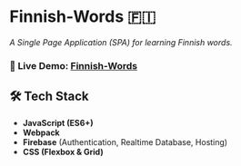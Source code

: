 # **Finnish-Words 🇫🇮**
_A Single Page Application (SPA) for learning Finnish words._

### 📍 Live Demo: [Finnish-Words](https://finnishlearn-f9b97.web.app)

## 🛠 **Tech Stack**
-  **JavaScript (ES6+)**
-  **Webpack**
-  **Firebase** (Authentication, Realtime Database, Hosting)
-  **CSS (Flexbox & Grid)**
